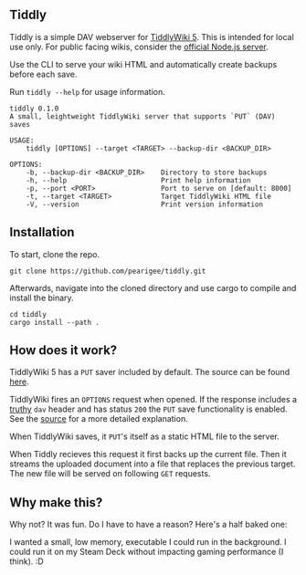 ## Tiddly

Tiddly is a simple DAV webserver for [TiddlyWiki 5](https://tiddlywiki.com/). This is intended for local use only. For public facing wikis, consider the [official Node.js server](https://www.npmjs.com/package/tiddlywiki).

Use the CLI to serve your wiki HTML and automatically create backups before each save.

Run `tiddly --help` for usage information.

```
tiddly 0.1.0
A small, leightweight TiddlyWiki server that supports `PUT` (DAV) saves

USAGE:
    tiddly [OPTIONS] --target <TARGET> --backup-dir <BACKUP_DIR>

OPTIONS:
    -b, --backup-dir <BACKUP_DIR>    Directory to store backups
    -h, --help                       Print help information
    -p, --port <PORT>                Port to serve on [default: 8000]
    -t, --target <TARGET>            Target TiddlyWiki HTML file
    -V, --version                    Print version information
```

## Installation
To start, clone the repo.
```
git clone https://github.com/pearigee/tiddly.git
```
Afterwards, navigate into the cloned directory and use cargo to compile and install the binary.
```
cd tiddly
cargo install --path .
```

## How does it work?
TiddlyWiki 5 has a `PUT` saver included by default. The source can be found [here](https://github.com/Jermolene/TiddlyWiki5/blob/39e4e69ae79d3a0cf060a091c9c613b09848d275/core/modules/savers/put.js).

TiddlyWiki fires an `OPTIONS` request when opened. If the response includes a [truthy](https://developer.mozilla.org/en-US/docs/Glossary/Truthy) `dav` header and has status `200` the `PUT` save functionality is enabled. See the [source](https://github.com/Jermolene/TiddlyWiki5/blob/39e4e69ae79d3a0cf060a091c9c613b09848d275/core/modules/savers/put.js#L58) for a more detailed explanation.

When TiddlyWiki saves, it `PUT`'s itself as a static HTML file to the server.

When Tiddly recieves this request it first backs up the current file. Then it streams the uploaded document into a file that replaces the previous target. The new file will be served on following `GET` requests.

## Why make this?
Why not? It was fun. Do I have to have a reason? Here's a half baked one: 

I wanted a small, low memory, executable I could run in the background. I could run it on my Steam Deck without impacting gaming performance (I think). :D